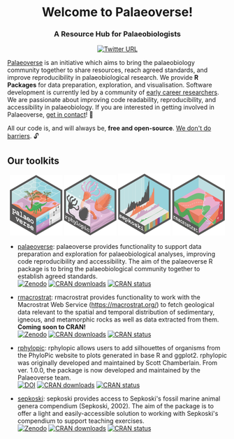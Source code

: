 <div align="center">
<h1>Welcome to Palaeoverse!</h1>
<h3>A Resource Hub for Palaeobiologists</h3>
  
[![Twitter URL](https://img.shields.io/twitter/url/https/twitter.com/ThePalaeoverse.svg?style=social&label=Follow%20us%20%40ThePalaeoverse)](https://x.com/ThePalaeoverse)

</div>

[Palaeoverse](https://palaeoverse.org) is an initiative which aims to bring the palaeobiology community together to share resources, reach agreed standards, and improve reproducibility in palaeobiological research. We provide **R Packages** for data preparation, exploration, and visualisation. Software development is currently led by a community of [early career researchers](https://palaeoverse.org/about#our-team). We are passionate about improving code readability, reproducibility, and accessibility in palaeobiology. If you are interested in getting involved in Palaeoverse, [get in contact](mailto:LewisA.Jones@outlook.com)! 👋

All our code is, and will always be, **free and open-source**. <ins>We don't do barriers</ins>. 🔓

## Our toolkits
<div align="center">
  <a href="https://palaeoverse.palaeoverse.org"><img src="./logo/palaeoverse.png" width="120" /></a>
  <a href="https://rphylopic.palaeoverse.org"><img src="./logo/rphylopic.png" width="120" /></a>
  <a href="https://sepkoski.palaeoverse.org"><img src="./logo/sepkoski.png" width="120" /></a>
  <a href="https://rmacrostrat.palaeoverse.org"><img src="./logo/rmacrostrat.png" width="120" /></a>
</div>

- [palaeoverse](https://palaeoverse.palaeoverse.org): palaeoverse provides functionality to support data preparation and exploration for palaeobiological analyses, improving code reproducibility and accessibility. The aim of the palaeoverse R package is to bring the palaeobiological community together to establish agreed standards. <br>
<a href="https://zenodo.org/badge/latestdoi/468929230"><img src="https://zenodo.org/badge/468929230.svg" alt="Zenodo"></a>
<a href="https://cran.r-project.org/package=palaeoverse"><img src="https://cranlogs.r-pkg.org/badges/grand-total/palaeoverse" alt="CRAN downloads"></a>
<a href="https://CRAN.R-project.org/package=palaeoverse"><img src="https://www.r-pkg.org/badges/version/palaeoverse" alt="CRAN status"></a>

- [rmacrostrat](https://rmacrostrat.palaeoverse.org): rmacrostrat provides functionality to work with the Macrostrat Web Service (<https://macrostrat.org/>) to fetch geological data relevant to the spatial and temporal distribution of sedimentary, igneous, and metamorphic rocks as well as data extracted from them.  **Coming soon to CRAN!** <br>
<a href="https://zenodo.org/badge/latestdoi/13143096"><img src="https://zenodo.org/badge/13143096" alt="Zenodo"></a>
<a href="https://cran.r-project.org/package=rmacrostrat"><img src="https://cranlogs.r-pkg.org/badges/grand-total/rmacrostrat" alt="CRAN downloads"></a>
<a href="https://CRAN.R-project.org/package=rmacrostrat"><img src="https://www.r-pkg.org/badges/version/rmacrostrat" alt="CRAN status"></a>

- [rphylopic](https://rphylopic.palaeoverse.org): rphylopic allows users to add silhouettes of organisms from the PhyloPic website to plots generated in base R and ggplot2. rphylopic was originally developed and maintained by <a href="https://scottchamberlain.info" style="text-decoration: none">Scott Chamberlain</a>. From ver. 1.0.0, the package is now developed and maintained by the Palaeoverse team. <br>
<a href="https://doi.org/10.5281/zenodo.10093317"><img src="https://zenodo.org/badge/DOI/10.5281/zenodo.10093317.svg" alt="DOI"></a>
<a href="https://cran.r-project.org/package=rphylopic"><img src="https://cranlogs.r-pkg.org/badges/grand-total/rphylopic" alt="CRAN downloads"></a>
<a href="https://CRAN.R-project.org/package=rphylopic"><img src="https://www.r-pkg.org/badges/version/rphylopic" alt="CRAN status"></a>

- [sepkoski](https://sepkoski.palaeoverse.org): sepkoski provides access to Sepkoski's fossil marine animal genera compendium (Sepkoski, 2002). The aim of the package is to offer a light and easily-accessible solution to working with Sepkoski's compendium to support teaching exercises. <br>
<a href="https://zenodo.org/badge/latestdoi/564230284"><img src="https://zenodo.org/badge/564230284.svg" alt="Zenodo"></a>
<a href="https://cran.r-project.org/package=sepkoski"><img src="https://cranlogs.r-pkg.org/badges/grand-total/sepkoski" alt="CRAN downloads"></a>
<a href="https://CRAN.R-project.org/package=sepkoski"><img src="https://www.r-pkg.org/badges/version/sepkoski" alt="CRAN status"></a>





